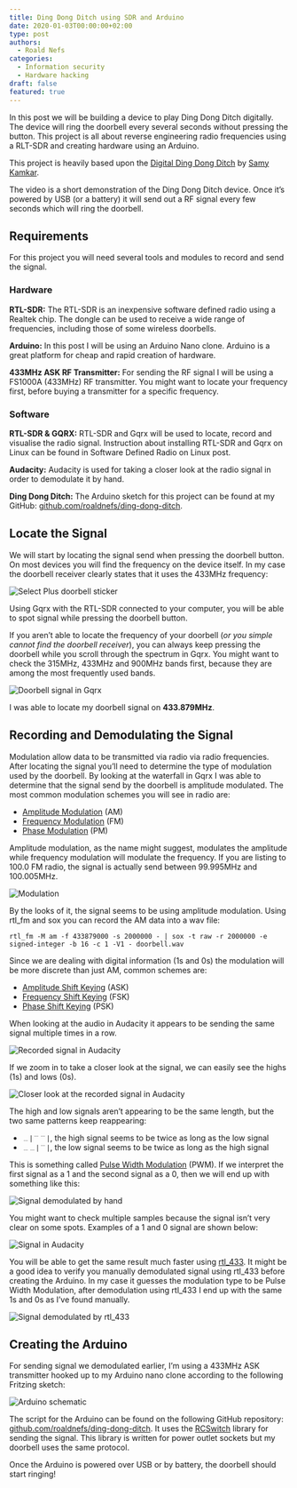 ```yaml
---
title: Ding Dong Ditch using SDR and Arduino
date: 2020-01-03T00:00:00+02:00
type: post
authors:
  - Roald Nefs
categories:
  - Information security
  - Hardware hacking
draft: false
featured: true
---
```


In this post we will be building a device to play Ding Dong Ditch  digitally. The device will ring the doorbell every several seconds  without pressing the button. This project is all about reverse  engineering radio frequencies using a RLT-SDR and creating hardware  using an Arduino.

This project is heavily based upon the [Digital Ding Dong Ditch](https://samy.pl/dingdong/) by [Samy Kamkar](https://samy.pl/).

The video is a short demonstration of the Ding Dong Ditch device.  Once it’s powered by USB (or a battery) it will send out a RF signal  every few seconds which will ring the doorbell.

## Requirements

For this project you will need several tools and modules to record and send the signal.

### Hardware

**RTL-SDR:** The RTL-SDR is an inexpensive software  defined radio using a Realtek chip. The dongle can be used to receive a  wide range of frequencies, including those of some wireless doorbells.

**Arduino:** In this post I will be using an Arduino Nano clone. Arduino is a great platform for cheap and rapid creation of hardware.

**433MHz ASK RF Transmitter:** For sending the RF signal  I will be using a FS1000A (433MHz) RF transmitter. You might want to  locate your frequency first, before buying a transmitter for a specific  frequency.

### Software

**RTL-SDR & GQRX:** RTL-SDR and Gqrx will be used to  locate, record and visualise the radio signal. Instruction about  installing RTL-SDR and Gqrx on Linux can be found in Software Defined Radio on Linux post.

**Audacity:** Audacity is used for taking a closer look at the radio signal in order to demodulate it by hand.

**Ding Dong Ditch:** The Arduino sketch for this project can be found at my GitHub: [github.com/roaldnefs/ding-dong-ditch](https://github.com/roaldnefs/ding-dong-ditch).

## Locate the Signal

We will start by locating the signal send when pressing the doorbell  button. On most devices you will find the frequency on the device  itself. In my case the doorbell receiver clearly states that it uses the  433MHz frequency:

![Select Plus doorbell sticker](/images/posts/2020/01/03/ding-dong-ditch_01.png)

Using Gqrx with the RTL-SDR connected to your computer, you will be able to spot signal while pressing the doorbell button.

If you aren’t able to locate the frequency of your doorbell (_or you simple cannot find the doorbell receiver_),  you can always keep pressing the doorbell while you scroll through the  spectrum in Gqrx. You might want to check the 315MHz, 433MHz and 900MHz  bands first, because they are among the most frequently used bands.

![Doorbell signal in Gqrx](/images/posts/2020/01/03/ding-dong-ditch_02.jpg)

I was able to locate my doorbell signal on **433.879MHz**.

## Recording and Demodulating the Signal

Modulation allow data to be transmitted via radio via radio  frequencies. After locating the signal you’ll need to determine the type  of modulation used by the doorbell. By looking at the waterfall in Gqrx  I was able to determine that the signal send by the doorbell is  amplitude modulated. The most common modulation schemes you will see in  radio are:

- [Amplitude Modulation](http://en.wikipedia.org/wiki/Amplitude_modulation) (AM)
- [Frequency Modulation](http://en.wikipedia.org/wiki/Frequency_modulation) (FM)
- [Phase Modulation](http://en.wikipedia.org/wiki/Phase_modulation) (PM)

Amplitude modulation, as the name might suggest, modulates the  amplitude while frequency modulation will modulate the frequency. If you  are listing to 100.0 FM radio, the signal is actually send between  99.995MHz and 100.005MHz.

![Modulation](/images/posts/2020/01/03/ding-dong-ditch_03.gif)

By the looks of it, the signal seems to be using amplitude  modulation. Using rtl_fm and sox you can record the AM data into a wav file:

```console
rtl_fm -M am -f 433879000 -s 2000000 - | sox -t raw -r 2000000 -e signed-integer -b 16 -c 1 -V1 - doorbell.wav
```

Since we are dealing with digital information (1s and 0s) the modulation will be more discrete than just AM, common schemes are:

- [Amplitude Shift Keying](http://en.wikipedia.org/wiki/Amplitude-shift_keying) (ASK)
- [Frequency Shift Keying](http://en.wikipedia.org/wiki/Frequency-shift_keying) (FSK)
- [Phase Shift Keying](http://en.wikipedia.org/wiki/Phase-shift_keying) (PSK)

When looking at the audio in Audacity it appears to be sending the same signal multiple times in a row.

![Recorded signal in Audacity](/images/posts/2020/01/03/ding-dong-ditch_04.png)

If we zoom in to take a closer look at the signal, we can easily see the highs (1s) and lows (0s).

![Closer look at the recorded signal in Audacity](/images/posts/2020/01/03/ding-dong-ditch_04.png)

The high and low signals aren’t appearing to be the same length, but the two same patterns keep reappearing:

- `﹍|﹉﹉|`, the high signal seems to be twice as long as the low signal
- `﹍﹍|﹉|`, the low signal seems to be twice as long as the high signal

This is something called [Pulse Width Modulation](https://en.wikipedia.org/wiki/Pulse-width_modulation) (PWM). If we interpret the first signal as a 1 and the second signal as a 0, then we will end up with something like this:

![Signal demodulated by hand](/images/posts/2020/01/03/ding-dong-ditch_06.jpg)

You might want to check multiple samples because the signal isn’t  very clear on some spots. Examples of a 1 and 0 signal are shown below:

![Signal in Audacity](/images/posts/2020/01/03/ding-dong-ditch_07.png)

You will be able to get the same result much faster using [rtl_433](https://github.com/merbanan/rtl_433).  It might be a good idea to verify you manually demodulated signal using  rtl_433 before creating the Arduino. In my case it guesses the  modulation type to be Pulse Width Modulation, after demodulation using  rtl_433 I end up with the same 1s and 0s as I’ve found manually.

![Signal demodulated by rtl_433](/images/posts/2020/01/03/ding-dong-ditch_08.png)

## Creating the Arduino

For sending signal we demodulated earlier, I’m using a 433MHz ASK  transmitter hooked up to my Arduino nano clone according to the  following Fritzing sketch:

![Arduino schematic](/images/posts/2020/01/03/ding-dong-ditch_09.png)

The script for the Arduino can be found on the following GitHub repository: [github.com/roaldnefs/ding-dong-ditch](https://github.com/roaldnefs/ding-dong-ditch). It uses the [RCSwitch](https://github.com/sui77/rc-switch.git) library for sending the signal. This library is written for power outlet sockets but my doorbell uses the same protocol.

Once the Arduino is powered over USB or by battery, the doorbell should start ringing!